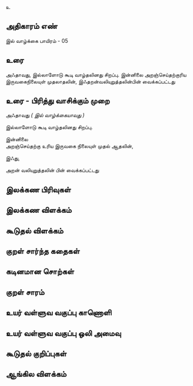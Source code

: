 உ


## அதிகாரம் எண்

இல் வாழ்க்கை பாயிரம் - 05

## உரை

அஃதாவது, இல்லாளோடு கூடி வாழ்தலினது சிறப்பு. இன்னிலை அறஞ்செய்தற்குரிய இருவகைநிலையுள் முதலாதலின், இஃதறன்வலியுறுத்தலின்பின் வைக்கப்பட்டது

## உரை - பிரித்து வாசிக்கும் முறை

அஃதாவது _( இல் வாழ்க்கையாவது )_  

இல்லாளோடு கூடி வாழ்தலினது சிறப்பு.  

இன்னிலை   
அறஞ்செய்தற்கு உரிய இருவகை நிலையுள் முதல் ஆதலின்,  

இஃது,  

அறன் வலியுறுத்தலின் பின் வைக்கப்பட்டது

## இலக்கண பிரிவுகள் 


## இலக்கண விளக்கம்


## கூடுதல் விளக்கம்


## குறள் சார்ந்த கதைகள் 


## கடினமான சொற்கள்


## குறள் சாரம் 


## உயர் வள்ளுவ வகுப்பு காணொளி


## உயர் வள்ளுவ வகுப்பு ஒலி அமைவு 


## கூடுதல் குறிப்புகள்


## ஆங்கில விளக்கம்
